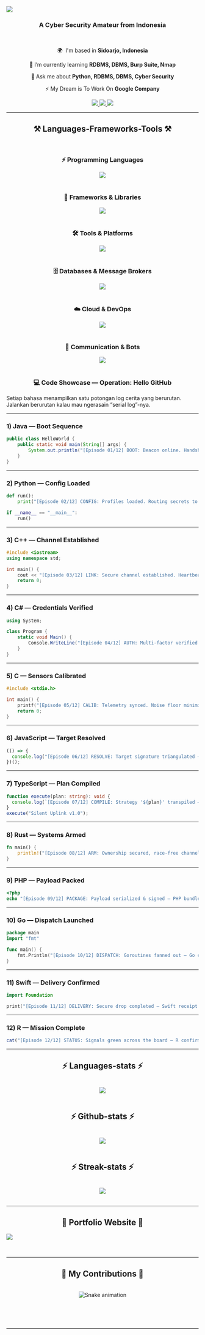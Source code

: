 ![](https://github.com/fbrianzy/fbrianzy/blob/main/Header-image-fbrianzy.png)

<h3 align="center">A Cyber Security Amateur from Indonesia</h3>

<br/>

<div align="center">
 
 🌍  I'm based in **Sidoarjo, Indonesia**
 
 🧠 I’m currently learning **RDBMS, DBMS, Burp Suite, Nmap**

 💬 Ask me about **Python, RDBMS, DBMS, Cyber Security**

 ⚡ My Dream is To Work On **Google Company**

 </div>

<div align="center"> 
  <a href="mailto:bagusfeb60@gmail.com">
    <img src="https://img.shields.io/badge/Gmail-333333?style=for-the-badge&logo=gmail&logoColor=red" />
  </a>
  <a href="https://www.linkedin.com/in/fbrianzy" target="_blank">
    <img src="https://img.shields.io/badge/LinkedIn-0077B5?style=for-the-badge&logo=linkedin&logoColor=white" target="_blank" />
  </a>
  <a href="https://www.instagram.com/fbrianzy/" target="_blank">
    <img src="https://img.shields.io/badge/Instagram-E4405F?style=for-the-badge&logo=instagram&logoColor=white" target="_blank" />
  </a>
</div>

 <hr/>
 
<h2 align="center">⚒️ Languages-Frameworks-Tools ⚒️</h2>
<br/>

<!-- Programming Languages -->
<h3 align="center">⚡ Programming Languages</h3>
<div align="center">
  <img src="https://skillicons.dev/icons?i=py,c,cs,cpp,java,js,ts,php,dart,kotlin,swift,lua,rust,r,matlab" />
</div>
<br/>

<!-- Frameworks & Libraries -->
<h3 align="center">🧩 Frameworks & Libraries</h3>
<div align="center">
  <img src="https://skillicons.dev/icons?i=react,flutter,django,flask,fastapi,laravel,bootstrap,tailwind,nodejs,sklearn,tensorflow,opencv" />
</div>
<br/>

<!-- Tools & Platforms -->
<h3 align="center">🛠️ Tools & Platforms</h3>
<div align="center">
  <img src="https://skillicons.dev/icons?i=vscode,visualstudio,pycharm,sublime,replit,postman,git,github,gitlab,npm,powershell,regex,latex,arduino,unity,unreal,robloxstudio,figma,vercel,wordpress" />
</div>
<br/>

<!-- Databases & Message Brokers -->
<h3 align="center">🗄️ Databases & Message Brokers</h3>
<div align="center">
  <img src="https://skillicons.dev/icons?i=mongodb,postgres,mysql,rabbitmq" />
</div>
<br/>

<!-- Cloud & DevOps -->
<h3 align="center">☁️ Cloud & DevOps</h3>
<div align="center">
  <img src="https://skillicons.dev/icons?i=aws,gcp,docker,nginx,linux,ubuntu,debian,kali" />
</div>
<br/>

<!-- Communication & Bots -->
<h3 align="center">💬 Communication & Bots</h3>
<div align="center">
  <img src="https://skillicons.dev/icons?i=discord,discordjs,bots" />
</div>
<br/>


<!-- <div align="center">
   <img src="https://github-profile-trophy.vercel.app/?username=fbrianzy&theme=dracula" /><br>
</div>

<hr/> -->

<h3 align="center"> 💻 Code Showcase — <b>Operation: Hello GitHub</b> </h3>
<p> Setiap bahasa menampilkan satu potongan log cerita yang berurutan. Jalankan berurutan kalau mau ngerasain “serial log”-nya. </p>

---

### 1) Java — Boot Sequence
```java
public class HelloWorld {
    public static void main(String[] args) {
        System.out.println("[Episode 01/12] BOOT: Beacon online. Handshake initiated — Java node ready.");
    }
}
```

---

### 2) Python — Config Loaded
```python
def run():
    print("[Episode 02/12] CONFIG: Profiles loaded. Routing secrets to volatile memory — Python engaged.")

if __name__ == "__main__":
    run()
```

---

### 3) C++ — Channel Established
```cpp
#include <iostream>
using namespace std;

int main() {
    cout << "[Episode 03/12] LINK: Secure channel established. Heartbeat steady — C++ holding." << endl;
    return 0;
}
```

---

### 4) C# — Credentials Verified
```csharp
using System;

class Program {
    static void Main() {
        Console.WriteLine("[Episode 04/12] AUTH: Multi-factor verified. Access token minted — C# greenlight.");
    }
}
```

---

### 5) C — Sensors Calibrated
```c
#include <stdio.h>

int main() {
    printf("[Episode 05/12] CALIB: Telemetry synced. Noise floor minimized — C baseline stable.\n");
    return 0;
}
```

---


### 6) JavaScript — Target Resolved
```js
(() => {
  console.log("[Episode 06/12] RESOLVE: Target signature triangulated — JavaScript lock acquired.");
})();
```

---

### 7) TypeScript — Plan Compiled
```ts
function execute(plan: string): void {
  console.log(`[Episode 07/12] COMPILE: Strategy '${plan}' transpiled — TypeScript validates.`);
}
execute("Silent Uplink v1.0");
```

---

### 8) Rust — Systems Armed
```rust
fn main() {
    println!("[Episode 08/12] ARM: Ownership secured, race-free channel primed — Rust standing by.");
}
```

---

### 9) PHP — Payload Packed
```php
<?php
echo "[Episode 09/12] PACKAGE: Payload serialized & signed — PHP bundle sealed.\n";
```

---

### 10) Go — Dispatch Launched
```go
package main
import "fmt"

func main() {
    fmt.Println("[Episode 10/12] DISPATCH: Goroutines fanned out — Go courier en route.")
}
```

---

### 11) Swift — Delivery Confirmed
```swift
import Foundation

print("[Episode 11/12] DELIVERY: Secure drop completed — Swift receipt acknowledged.")
```

---

### 12) R — Mission Complete
```r
cat("[Episode 12/12] STATUS: Signals green across the board — R confirms mission complete.\n")
```

---

<h2 align="center">⚡ Languages-stats ⚡</h2>
<br>
<div align="center">
   <img src="https://github-readme-stats.vercel.app/api/top-langs/?username=fbrianzy&theme=dracula&show_icons=true&hide_border=false&layout=compact">
</div>
<br/>

<h2 align="center">⚡ Github-stats ⚡</h2>
<br>
<div align="center">
   <img src="https://github-readme-stats.vercel.app/api?username=fbrianzy&theme=dracula&show_icons=true&hide_border=false&count_private=true">
</div>
<br/>

<h2 align="center">⚡ Streak-stats ⚡</h2>
<br>
<div align="center">
   <img src="https://github-readme-streak-stats.herokuapp.com/?user=fbrianzy&theme=dracula&hide_border=false">
</div>
<br/>

<hr/>

<h2 align="center"> 📌 Portfolio Website 📌 </h2>

[![][black-shield]][black]

[black]: https://fbrianzy.github.io/portofolio/
[black-shield]: https://img.shields.io/badge/PORTFOLIO-WEBSITE-blue?style=for-the-badge

<br/>
<hr/>

<div align="center">
  <h2>🐍 My Contributions 🐍</h2>
  <br>
  <img src="https://raw.githubusercontent.com/fbrianzy/fbrianzy/output/snake.svg" alt="Snake animation" />
  
  <br/><br/><br/>
</div>

<hr/>
